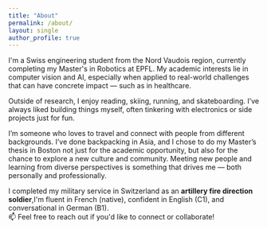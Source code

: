 ```yaml
---
title: "About"
permalink: /about/
layout: single
author_profile: true
---
```


I'm a Swiss engineering student from the Nord Vaudois region, currently completing my Master's in Robotics at EPFL. My academic interests lie in computer vision and AI, especially when applied to real-world challenges that can have concrete impact — such as in healthcare.

Outside of research, I enjoy reading, skiing, running, and skateboarding. I’ve always liked building things myself, often tinkering with electronics or side projects just for fun.

I’m someone who loves to travel and connect with people from different backgrounds. I’ve done backpacking in Asia, and I chose to do my Master’s thesis in Boston not just for the academic opportunity, but also for the chance to explore a new culture and community. Meeting new people and learning from diverse perspectives is something that drives me — both personally and professionally.

I completed my military service in Switzerland as an **artillery fire direction soldier**,I'm fluent in French (native), confident in English (C1), and conversational in German (B1).  
📫 Feel free to reach out if you'd like to connect or collaborate!
